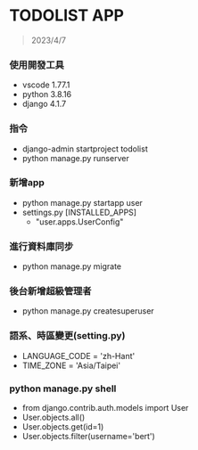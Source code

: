 # TODOLIST APP

>2023/4/7
### 使用開發工具
- vscode 1.77.1
- python 3.8.16
- django 4.1.7

### 指令
- django-admin startproject todolist
- python manage.py runserver

### 新增app
- python manage.py startapp user
- settings.py [INSTALLED_APPS]
  - "user.apps.UserConfig"

### 進行資料庫同步
- python manage.py migrate

### 後台新增超級管理者
 - python manage.py createsuperuser

### 語系、時區變更(setting.py)
 - LANGUAGE_CODE = 'zh-Hant'
 - TIME_ZONE = 'Asia/Taipei'

 ### python manage.py shell 
 - from django.contrib.auth.models import User 
 - User.objects.all()
 - User.objects.get(id=1)
 - User.objects.filter(username='bert')


